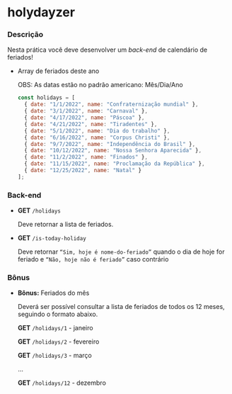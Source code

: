# holydayzer

### Descrição

Nesta prática você deve desenvolver um *back-end* de calendário de feriados!

- Array de feriados deste ano
    
    OBS: As datas estão no padrão americano: Mês/Dia/Ano
    
    ```jsx
    const holidays = [
      { date: "1/1/2022", name: "Confraternização mundial" },
      { date: "3/1/2022", name: "Carnaval" },
      { date: "4/17/2022", name: "Páscoa" },
      { date: "4/21/2022", name: "Tiradentes" },
      { date: "5/1/2022", name: "Dia do trabalho" },
      { date: "6/16/2022", name: "Corpus Christi" },
      { date: "9/7/2022", name: "Independência do Brasil" },
      { date: "10/12/2022", name: "Nossa Senhora Aparecida" },
      { date: "11/2/2022", name: "Finados" },
      { date: "11/15/2022", name: "Proclamação da República" },
      { date: "12/25/2022", name: "Natal" }
    ];
    ```
    

### Back-end

- **GET** `/holidays`
    
    Deve retornar a lista de feriados.
    
- **GET** `/is-today-holiday`
    
    Deve retornar `“Sim, hoje é nome-do-feriado”` quando o dia de hoje for feriado e `“Não, hoje não é feriado”` caso contrário
    

### Bônus

- **Bônus:** Feriados do mês
    
    Deverá ser possível consultar a lista de feriados de todos os 12 meses, seguindo o formato abaixo.
    
    **GET** `/holidays/1` - janeiro
    
    **GET** `/holidays/2` - fevereiro
    
    **GET** `/holidays/3` - março
    
    ...
    
    **GET** `/holidays/12` - dezembro

